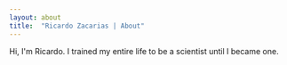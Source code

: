 ```yaml
---
layout: about
title:  "Ricardo Zacarias | About"
---
```


Hi, I'm Ricardo. I trained my entire life to be a scientist until I became one. 